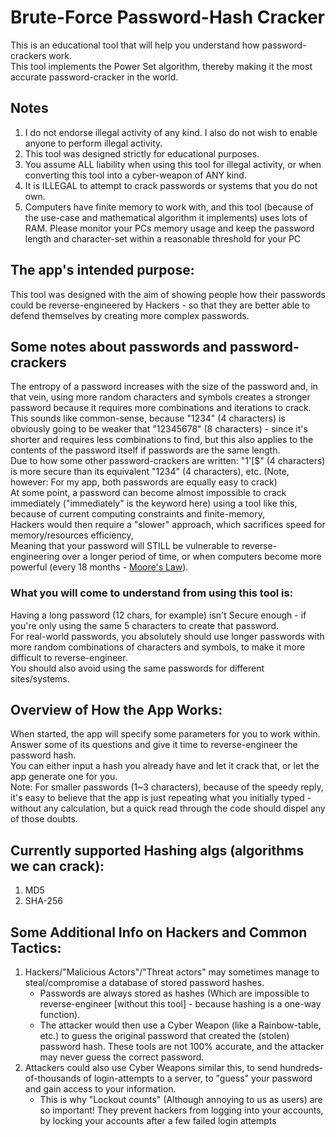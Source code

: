 # Brute-Force Password-Hash Cracker
This is an educational tool that will help you understand how password-crackers work.<br>
This tool implements the Power Set algorithm, thereby making it the most accurate password-cracker in the world.<br>

## Notes
1. I do not endorse illegal activity of any kind. I also do not wish to enable anyone to perform illegal activity.
2. This tool was designed strictly for educational purposes.
3. You assume ALL liability when using this tool for illegal activity, or when converting this tool into a cyber-weapon of ANY kind.
4. It is ILLEGAL to attempt to crack passwords or systems that you do not own.
5. Computers have finite memory to work with, and this tool (because of the use-case and mathematical algorithm it implements) uses lots of RAM. Please monitor your PCs memory usage and keep the password length and character-set within a reasonable threshold for your PC

## The app's intended purpose:
This tool was designed with the aim of showing people how their passwords could be reverse-engineered by Hackers - so that they are better able to defend themselves by creating more complex passwords.

## Some notes about passwords and password-crackers
The entropy of a password increases with the size of the password and, in that vein, using more random characters and symbols creates a stronger password because it requires more combinations and iterations to crack.
<br>
This sounds like common-sense, because "1234" (4 characters) is obviously going to be weaker that "12345678" (8 characters) - since it's shorter and requires less combinations to find, but this also applies to the contents of the password itself if passwords are the same length. 
<br>
Due to how some other password-crackers are written: "1'[$" (4 characters) is more secure than its equivalent "1234" (4 characters), etc. (Note, however: For my app, both passwords are equally easy to crack)
<br>
At some point, a password can become almost impossible to crack immediately ("immediately" is the keyword here) using a tool like this, because of current computing constraints and finite-memory,  <br>
Hackers would then require a "slower" approach, which sacrifices speed for memory/resources efficiency, <br>
Meaning that your password will STILL be vulnerable to reverse-engineering over a longer period of time, or when computers become more powerful (every 18 months - [Moore's Law](https://www.intel.com/content/www/us/en/newsroom/resources/moores-law.html)). <br>

### What you will come to understand from using this tool is:
Having a long password (12 chars, for example) isn't Secure enough - if you're only using the same 5 characters to create that password. <br>
For real-world passwords, you absolutely should use longer passwords with more random combinations of characters and symbols, to make it more difficult to reverse-engineer. <br>
You should also avoid using the same passwords for different sites/systems. <br>

## Overview of How the App Works:
When started, the app will specify some parameters for you to work within. <br>
Answer some of its questions and give it time to reverse-engineer the password hash. <br>
You can either input a hash you already have and let it crack that, or let the app generate one for you.
<br>
Note: For smaller passwords (1~3 characters), because of the speedy reply, it's easy to believe that the app is just repeating what you initially typed - without any calculation, but a quick read through the code should dispel any of those doubts.

## Currently supported Hashing algs (algorithms we can crack):
1. MD5
2. SHA-256

## Some Additional Info on Hackers and Common Tactics:
1. Hackers/"Malicious Actors"/"Threat actors" may sometimes manage to steal/compromise a database of stored password hashes. 
    - Passwords are always stored as hashes (Which are impossible to reverse-engineer [without this tool] - because hashing is a one-way function).
    - The attacker would then use a Cyber Weapon (like a Rainbow-table, etc.) to guess the original password that created the (stolen) password hash. These tools are not 100% accurate, and the attacker may never guess the correct password.
2. Attackers could also use Cyber Weapons similar this, to send hundreds-of-thousands of login-attempts to a server, to "guess" your password and gain access to your information.
    - This is why "Lockout counts" (Although annoying to us as users) are so important! They prevent hackers from logging into your accounts, by locking your accounts after a few failed login attempts